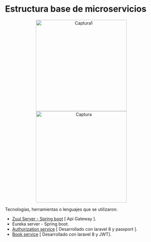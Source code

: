 # Estructura base de microservicios

<p align="center">
    <a href="https://ibb.co/s2NmnVL">
    <img src="https://i.ibb.co/DtvVhR3/Captura1.png" alt="Captura1" border="0" width="300px">
    </a>
    <a href="https://ibb.co/d6cVKxx">
        <img src="https://i.ibb.co/y5RZs77/Captura.png" width="300px" alt="Captura" border="0">
    </a>
</p>



Tecnologías, herramientas o lenguajes que se utilizaron:

- [Zuul Server - Spring boot](https://github.com/DannySalazar95/base-repository-zuul) [ Api Gateway ].
- Eureka server - Spring boot.
- [Authorization service](https://github.com/DannySalazar95/base-microservice-zuul) [ Desarrollado con laravel 8 y passport ].
- [Book service](https://github.com/DannySalazar95/base-microservice-book-service) [ Desarrollado con laravel 8 y JWT].

